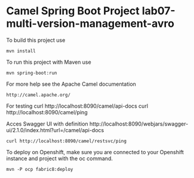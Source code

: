 Camel Spring Boot Project lab07-multi-version-management-avro
===========================

To build this project use

    mvn install

To run this project with Maven use

    mvn spring-boot:run

For more help see the Apache Camel documentation

    http://camel.apache.org/


For testing
    curl http://localhost:8090/camel/api-docs
    curl http://localhost:8090/camel/ping

Acces Swagger UI with definition
    http://localhost:8090/webjars/swagger-ui/2.1.0/index.html?url=/camel/api-docs

    curl http://localhost:8090/camel/restsvc/ping

To deploy on Openshift, make sure you are connected to your Openshift instance and project with the oc command.

    mvn -P ocp fabric8:deploy